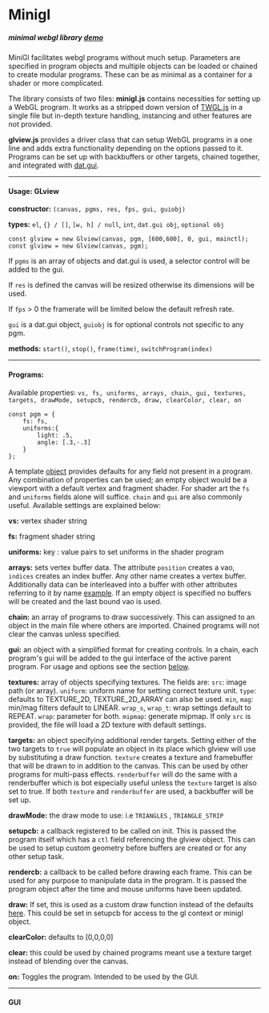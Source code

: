 # Minigl

##### minimal webgl library [demo]()

MiniGl facilitates webgl programs without much setup. 
Parameters are specified in program objects and multiple objects can be loaded or chained to create modular programs. These can be as minimal as a container for a shader or more complicated. 

The library consists of two files: **minigl.js** contains necessities for setting up a WebGL program. It works as a stripped down version of [TWGL.js](https://twgljs.org/) in a single file but in-depth texture handling, instancing and other features are not provided.  

**glview.js** provides a driver class that can setup WebGL programs in a one line and adds extra functionality depending on the options passed to it. Programs can be set up with backbuffers or other targets, chained together, and integrated with [dat.gui](https://github.com/dataarts/dat.gui). 

---
#### Usage: GLview

**constructor:** `(canvas, pgms, res, fps, gui, guiobj)` 

**types:** `el`, `{} / []`, `[w, h] / null`, `int`, `dat.gui obj`, `optional obj`

```
const glview = new Glview(canvas, pgm, [600,600], 0, gui, mainctl);
const glview = new Glview(canvas, pgm);
```

If `pgms` is an array of objects and dat.gui is used, a selector control will be added to the gui. 

If `res` is defined the canvas will be resized otherwise its dimensions will be used.

If `fps` > 0 the framerate will be limited below the default refresh rate.

`gui` is a dat.gui object, `guiobj` is for optional controls not specific to any pgm.

**methods:** `start()`, `stop()`, `frame(time)`, `switchProgram(index)`

---

#### Programs:

Available properties: `vs, fs, uniforms, arrays, chain, gui, textures, targets, drawMode, setupcb, rendercb, draw, clearColor, clear, on`

```
const pgm = {
    fs: fs,
    uniforms:{
        light: .5,
        angle: [.3,-.3]
    }
};
```

A template [object](https://github.com/orazdow/minigl/blob/9f75e7654492d6f42e83c6548a62e3e77694702d/glview.js#L33) provides defaults for any field not present in a program. Any combination of properties can be used; an empty object would be a viewport with a default vertex and fragment shader. For shader art the `fs` and `uniforms` fields alone will suffice. `chain` and `gui` are also commonly useful. Available settings  are explained below:

**vs:** vertex shader string

**fs:** fragment shader string

**uniforms:**  key : value pairs to set uniforms in the shader program

**arrays:** sets vertex buffer data. The attribute `position` creates a vao, `indices` creates an index buffer. Any other name creates a vertex buffer. Additionally data can be interleaved into a buffer with other attributes referring to it by name [example](https://github.com/orazdow/minigl/blob/4cfaf3b0c97410ac55f19f90ba60c66f3d5b8ae8/programs/tex.js#L41). If an empty object is specified no buffers will be created and the last bound vao is used. 

**chain:** an array of programs to draw successively. This can assigned to an object in the main file where others are imported. Chained programs will not clear the canvas unless specified. 

**gui:** an object with a simplified format for creating controls. In a chain, each program's gui will be added to the gui interface of the active parent program. For usage and options see the section [below](#gui).

**textures:** array of objects specifying textures. The fields are: `src`: image  path (or array). `uniform`: uniform name for setting correct texture unit. `type`: defaults to TEXTURE_2D, TEXTURE_2D_ARRAY can also be used. `min`, `mag`: min/mag filters default to LINEAR. `wrap_s`, `wrap_t`: wrap settings default to REPEAT. `wrap`: parameter for both. `mipmap`: generate mipmap. If only `src` is provided, the file will load a 2D texture with default settings.

**targets:** an object specifying additional render targets. Setting either of the two targets to `true` will populate an object in its place which glview will use by substituting a draw function. `texture` creates a texture and framebuffer that will be drawn to in addition to the canvas. This can be used by other programs for multi-pass effects. `renderbuffer` will do the same with a renderbuffer which is bot especially useful unless the `texture` target is also set to true. If both `texture` and `renderbuffer` are used, a backbuffer will be set up.

**drawMode:** the draw mode to use: i.e `TRIANGLES` , `TRIANGLE_STRIP`

**setupcb:** a callback registered to be called on init. This is passed the program itself which has a `ctl` field referencing the glview object. This can be used to setup custom geometry before buffers are created or for any other setup task.

**rendercb:** a callback to be called before drawing each frame. This can be used for any purpose to manipulate data in the program. It is passed the program object after the time and mouse uniforms have been updated.

**draw:** If set, this is used as a custom draw function instead of the defaults [here](). This could be set in setupcb for access to the gl context or minigl object.

**clearColor:** defaults to [0,0,0,0]

**clear:** this could be used by chained programs meant use a texture target instead of blending over the canvas.

**on:** Toggles the program. Intended to be used by the GUI.

----

#### GUI


[comment]: <> (gui, examples, minigl)


